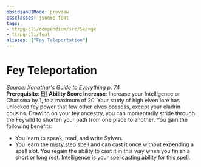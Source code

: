```yaml
---
obsidianUIMode: preview
cssclasses: json5e-feat
tags:
- ttrpg-cli/compendium/src/5e/xge
- ttrpg-cli/feat
aliases: ["Fey Teleportation"]
---
```

# Fey Teleportation
*Source: Xanathar's Guide to Everything p. 74*  
**Prerequisite**: [Elf](2-Mechanics/CLI/races/elf-xphb.md)
**Ability Score Increase**: Increase your Intelligence or Charisma by 1, to a maximum of 20.
Your study of high elven lore has unlocked fey power that few other elves possess, except your eladrin cousins. Drawing on your fey ancestry, you can momentarily stride through the Feywild to shorten your path from one place to another. You gain the following benefits:

- You learn to speak, read, and write Sylvan.  
- You learn the [misty step](2-Mechanics/CLI/spells/misty-step-xphb.md) spell and can cast it once without expending a spell slot. You regain the ability to cast it in this way when you finish a short or long rest. Intelligence is your spellcasting ability for this spell.